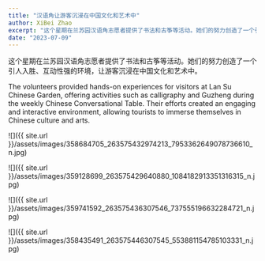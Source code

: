 ```yaml
---
title: "汉语角让游客沉浸在中国文化和艺术中"
author: XiBei Zhao
excerpt: "这个星期在兰苏园汉语角志愿者提供了书法和古筝等活动。她们的努力创造了一个引人入胜、互动性强的环境，让游客沉浸在中国文化和艺术中。"
date: "2023-07-09"
---
```


这个星期在兰苏园汉语角志愿者提供了书法和古筝等活动。她们的努力创造了一个引人入胜、互动性强的环境，让游客沉浸在中国文化和艺术中。

The volunteers provided hands-on experiences for visitors at Lan Su Chinese Garden, offering activities such as calligraphy and Guzheng during the weekly Chinese Conversational Table. Their efforts created an engaging and interactive environment, allowing tourists to immerse themselves in Chinese culture and arts.

![]({{ site.url }}/assets/images/358684705_263575432974213_7953362649078736610_n.jpg)

![]({{ site.url }}/assets/images/359128699_263575429640880_1084182913351316315_n.jpg)

![]({{ site.url }}/assets/images/359741592_263575436307546_737555196632284721_n.jpg)

![]({{ site.url }}/assets/images/358435491_263575446307545_553881154785103331_n.jpg)
